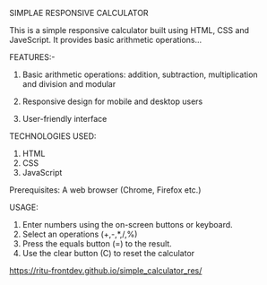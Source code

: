 SIMPLAE RESPONSIVE CALCULATOR

This is a simple responsive calculator built using HTML, CSS and JaveScript. It provides basic arithmetic operations...

FEATURES:-
1. Basic arithmetic operations: addition, subtraction, multiplication      
   and division and modular

2. Responsive design for mobile and desktop users

3. User-friendly interface

TECHNOLOGIES USED:
1. HTML
2. CSS
3. JavaScript

Prerequisites:
A web browser (Chrome, Firefox etc.)

USAGE:
1. Enter numbers using the on-screen buttons or keyboard.
2. Select an operations (+,-,*,/,%)
3. Press the equals button (=) to the result.
4. Use the clear button (C) to reset the calculator

https://ritu-frontdev.github.io/simple_calculator_res/




